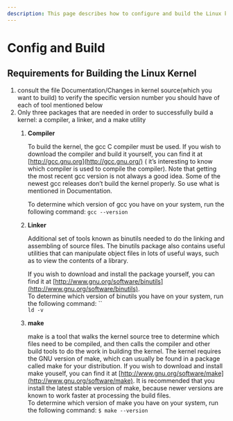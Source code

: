 ```yaml
---
description: This page describes how to configure and build the Linux kernel.
---
```


# Config and Build

## Requirements for Building the Linux Kernel

1. consult the file Documentation/Changes in kernel source(which you want to build) to verify the specific version number you should have of each of tool mentioned below
2. Only three packages that are needed in order to successfully build a kernel: a compiler, a linker, and a make utility
   1.  **Compiler**

       To build the kernel, the gcc C compiler must be used. If you wish to download the compiler and build it yourself, you can find it at [http://gcc.gnu.org](http://gcc.gnu.org/) ( it’s interesting to know which compiler is used to compile the compiler). Note that getting the most recent gcc version is not always a good idea. Some of the newest gcc releases don’t build the kernel properly. So use what is mentioned in Documentation.

       To determine which version of gcc you have on your system, run the following command: `gcc --version`
   2.  **Linker**

       Additional set of tools known as binutils needed to do the linking and assembling of source files. The binutils package also contains useful utilities that can manipulate object files in lots of useful ways, such as to view the contents of a library.

       If you wish to download and install the package yourself, you can find it at [http://www.gnu.org/software/binutils](http://www.gnu.org/software/binutils). \
       To determine which version of binutils you have on your system, run the following command: `` \
       `ld -v`
   3.  **make**

       make is a tool that walks the kernel source tree to determine which files need to be compiled, and then calls the compiler and other build tools to do the work in building the kernel. The kernel requires the GNU version of make, which can usually be found in a package called make for your distribution. If you wish to download and install make youself, you can find it at [http://www.gnu.org/software/make](http://www.gnu.org/software/make). It is recommended that you install the latest stable version of make, because newer versions are known to work faster at processing the build files. \
       To determine which version of make you have on your system, run the following command: `$ make --version`

